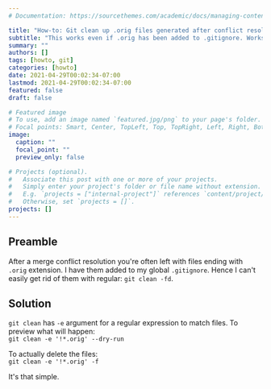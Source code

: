 ```yaml
---
# Documentation: https://sourcethemes.com/academic/docs/managing-content/

title: "How-to: Git clean up .orig files generated after conflict resolution"
subtitle: "This works even if .orig has been added to .gitignore. Works for any files matching a regular expression."
summary: ""
authors: []
tags: [howto, git]
categories: [howto]
date: 2021-04-29T00:02:34-07:00
lastmod: 2021-04-29T00:02:34-07:00
featured: false
draft: false

# Featured image
# To use, add an image named `featured.jpg/png` to your page's folder.
# Focal points: Smart, Center, TopLeft, Top, TopRight, Left, Right, BottomLeft, Bottom, BottomRight.
image:
  caption: ""
  focal_point: ""
  preview_only: false

# Projects (optional).
#   Associate this post with one or more of your projects.
#   Simply enter your project's folder or file name without extension.
#   E.g. `projects = ["internal-project"]` references `content/project/deep-learning/index.md`.
#   Otherwise, set `projects = []`.
projects: []
---
```


## Preamble
After a merge conflict resolution you're often left with files ending
with `.orig` extension. I have them added to my global `.gitignore`.
Hence I can't easily get rid of them with regular:
`git clean -fd`.

## Solution
`git clean` has `-e` argument for a regular expression to match files.
To preview what will happen:  
`git clean -e '!*.orig' --dry-run`

To actually delete the files:  
`git clean -e '!*.orig' -f`


It's that simple.